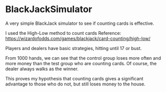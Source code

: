 # BlackJackSimulator

A very simple BlackJack simulator to see if counting cards is effective. 

I used the High-Low method to count cards
Reference: https://wizardofodds.com/games/blackjack/card-counting/high-low/

Players and dealers have basic strategies, hitting until 17 or bust. 

From 1000 hands, we can see that the control group loses more often and more money than the test group who are counting cards.
Of course, the dealer always walks as the winner. 

This proves my hypothesis that counting cards gives a significant advantage to those who do not, but still loses money to the house. 

